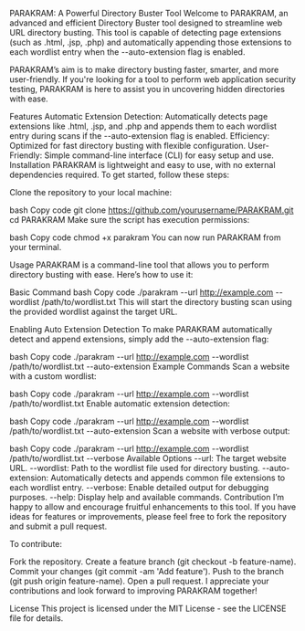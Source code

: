PARAKRAM: A Powerful Directory Buster Tool
Welcome to PARAKRAM, an advanced and efficient Directory Buster tool designed to streamline web URL directory busting. This tool is capable of detecting page extensions (such as .html, .jsp, .php) and automatically appending those extensions to each wordlist entry when the --auto-extension flag is enabled.

PARAKRAM’s aim is to make directory busting faster, smarter, and more user-friendly. If you're looking for a tool to perform web application security testing, PARAKRAM is here to assist you in uncovering hidden directories with ease.

Features
Automatic Extension Detection: Automatically detects page extensions like .html, .jsp, and .php and appends them to each wordlist entry during scans if the --auto-extension flag is enabled.
Efficiency: Optimized for fast directory busting with flexible configuration.
User-Friendly: Simple command-line interface (CLI) for easy setup and use.
Installation
PARAKRAM is lightweight and easy to use, with no external dependencies required. To get started, follow these steps:

Clone the repository to your local machine:

bash
Copy code
git clone https://github.com/yourusername/PARAKRAM.git
cd PARAKRAM
Make sure the script has execution permissions:

bash
Copy code
chmod +x parakram
You can now run PARAKRAM from your terminal.

Usage
PARAKRAM is a command-line tool that allows you to perform directory busting with ease. Here’s how to use it:

Basic Command
bash
Copy code
./parakram --url http://example.com --wordlist /path/to/wordlist.txt
This will start the directory busting scan using the provided wordlist against the target URL.

Enabling Auto Extension Detection
To make PARAKRAM automatically detect and append extensions, simply add the --auto-extension flag:

bash
Copy code
./parakram --url http://example.com --wordlist /path/to/wordlist.txt --auto-extension
Example Commands
Scan a website with a custom wordlist:

bash
Copy code
./parakram --url http://example.com --wordlist /path/to/wordlist.txt
Enable automatic extension detection:

bash
Copy code
./parakram --url http://example.com --wordlist /path/to/wordlist.txt --auto-extension
Scan a website with verbose output:

bash
Copy code
./parakram --url http://example.com --wordlist /path/to/wordlist.txt --verbose
Available Options
--url: The target website URL.
--wordlist: Path to the wordlist file used for directory busting.
--auto-extension: Automatically detects and appends common file extensions to each wordlist entry.
--verbose: Enable detailed output for debugging purposes.
--help: Display help and available commands.
Contribution
I’m happy to allow and encourage fruitful enhancements to this tool. If you have ideas for features or improvements, please feel free to fork the repository and submit a pull request.

To contribute:

Fork the repository.
Create a feature branch (git checkout -b feature-name).
Commit your changes (git commit -am 'Add feature').
Push to the branch (git push origin feature-name).
Open a pull request.
I appreciate your contributions and look forward to improving PARAKRAM together!

License
This project is licensed under the MIT License - see the LICENSE file for details.
